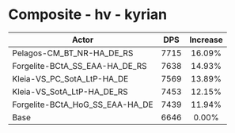 # Composite - hv - kyrian
| Actor | DPS | Increase |
|---|:---:|:---:|
|Pelagos-CM_BT_NR-HA_DE_RS|7715|16.09%|
|Forgelite-BCtA_SS_EAA-HA_DE_RS|7638|14.93%|
|Kleia-VS_PC_SotA_LtP-HA_DE|7569|13.89%|
|Kleia-VS_SotA_LtP-HA_DE_RS|7453|12.15%|
|Forgelite-BCtA_HoG_SS_EAA-HA_DE|7439|11.94%|
|Base|6646|0.00%|
